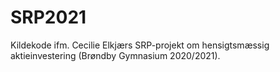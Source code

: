 # SRP2021

Kildekode ifm. Cecilie Elkjærs SRP-projekt om hensigtsmæssig aktieinvestering (Brøndby Gymnasium 2020/2021).
